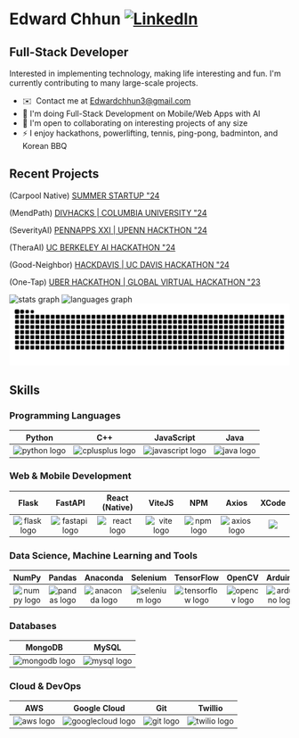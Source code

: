Edward Chhun [![LinkedIn](https://img.shields.io/badge/linkedin-%230077B5.svg?style=for-the-badge&logo=linkedin&logoColor=white)](https://www.linkedin.com/in/edwardchhun3)
=============================

Full-Stack Developer
---------------------------------

Interested in implementing technology, making life interesting and fun. I'm currently contributing to many large-scale projects. 

* ✉️  Contact me at [Edwardchhun3@gmail.com](mailto:Edwardchhun3@gmail.com)
* 🧠 I'm doing Full-Stack Development on Mobile/Web Apps with AI
* 🤝 I'm open to collaborating on interesting projects of any size
* ⚡ I enjoy hackathons, powerlifting, tennis, ping-pong, badminton, and Korean BBQ

## Recent Projects

(Carpool Native)
[SUMMER STARTUP "24](https://github.com/EdwardChhun/carpoolNative/tree/main)

(MendPath)
[DIVHACKS | COLUMBIA UNIVERSITY "24](https://github.com/MendPath/MendPath)

(SeverityAI)
[PENNAPPS XXI | UPENN HACKTHON "24](https://github.com/EdwardChhun/SeverityAI)

(TheraAI)
[UC BERKELEY AI HACKATHON "24](https://github.com/EdwardChhun/TheraAI)

(Good-Neighbor)
[HACKDAVIS | UC DAVIS HACKATHON "24](https://github.com/EdwardChhun/Good-Neighbor/tree/main)

(One-Tap)
[UBER HACKATHON | GLOBAL VIRTUAL HACKATHON "23](https://github.com/EdwardChhun/Uber-Hackathon-Project)

<div align="left">
  <img src="https://github-readme-stats.vercel.app/api?username=edwardchhun&hide_title=false&hide_rank=false&show_icons=true&include_all_commits=true&count_private=true&disable_animations=false&theme=dracula&locale=en&hide_border=false" height="150" alt="stats graph"  />
  <img src="https://github-readme-stats.vercel.app/api/top-langs?username=edwardchhun&locale=en&hide_title=false&layout=compact&card_width=320&langs_count=5&theme=dracula&hide_border=false" height="150" alt="languages graph"  />
</div>

<img src="https://raw.githubusercontent.com/edwardchhun/edwardchhun/output/snake.svg" alt="Snake animation" />

## Skills

### Programming Languages
| Python | C++ | JavaScript | Java |
|:------:|:---:|:----------:|:----:|
| <img src="https://cdn.jsdelivr.net/gh/devicons/devicon/icons/python/python-original.svg" height="40" alt="python logo"/> | <img src="https://cdn.jsdelivr.net/gh/devicons/devicon/icons/cplusplus/cplusplus-original.svg" height="40" alt="cplusplus logo"/> | <img src="https://cdn.jsdelivr.net/gh/devicons/devicon/icons/javascript/javascript-original.svg" height="40" alt="javascript logo"/> | <img src="https://cdn.jsdelivr.net/gh/devicons/devicon/icons/java/java-original.svg" height="40" alt="java logo"/> 

### Web & Mobile Development
| Flask | FastAPI | React (Native) | ViteJS | NPM | Axios | XCode |
|:-----:|:-------:|:--------------:|:----:|:---:|:-----:|:-----:|
| <img src="https://cdn.jsdelivr.net/gh/devicons/devicon/icons/flask/flask-original-wordmark.svg" height="40" alt="flask logo"/> | <img src="https://cdn.jsdelivr.net/gh/devicons/devicon/icons/fastapi/fastapi-original.svg" height="40" alt="fastapi logo"/> | <img src="https://cdn.jsdelivr.net/gh/devicons/devicon/icons/react/react-original.svg" height="40" alt="react logo"/> | <img src="https://cdn.jsdelivr.net/gh/devicons/devicon/icons/vitejs/vitejs-original.svg" height="40" alt="vite logo"/> | <img src="https://cdn.jsdelivr.net/gh/devicons/devicon/icons/npm/npm-original-wordmark.svg" height="40" alt="npm logo"/> | <img src="https://cdn.jsdelivr.net/gh/devicons/devicon/icons/axios/axios-plain.svg" height="40" alt="axios logo"/> | <img src="https://cdn.jsdelivr.net/gh/devicons/devicon/icons/xcode/xcode-plain.svg"/>

### Data Science, Machine Learning and Tools
| NumPy | Pandas | Anaconda | Selenium | TensorFlow | OpenCV | Arduino |
|:-----:|:------:|:--------:|:--------:|:----------:|:------:|:-------:|
| <img src="https://cdn.jsdelivr.net/gh/devicons/devicon/icons/numpy/numpy-original.svg" height="40" alt="numpy logo"/> | <img src="https://cdn.jsdelivr.net/gh/devicons/devicon/icons/pandas/pandas-original.svg" height="40" alt="pandas logo"/> | <img src="https://cdn.jsdelivr.net/gh/devicons/devicon/icons/anaconda/anaconda-original.svg" height="40" alt="anaconda logo"/> | <img src="https://cdn.jsdelivr.net/gh/devicons/devicon/icons/selenium/selenium-original.svg" height="40" alt="selenium logo"/> | <img src="https://cdn.jsdelivr.net/gh/devicons/devicon/icons/tensorflow/tensorflow-original.svg" height="40" alt="tensorflow logo"/> | <img src="https://cdn.jsdelivr.net/gh/devicons/devicon/icons/opencv/opencv-original.svg" height="40" alt="opencv logo"/> | <img src="https://cdn.jsdelivr.net/gh/devicons/devicon/icons/arduino/arduino-original.svg" height="40" alt="arduino logo"/>

### Databases
| MongoDB | MySQL |
|:-------:|:-----:|
| <img src="https://cdn.jsdelivr.net/gh/devicons/devicon/icons/mongodb/mongodb-original.svg" height="40" alt="mongodb logo"/> | <img src="https://cdn.jsdelivr.net/gh/devicons/devicon/icons/mysql/mysql-original.svg" height="40" alt="mysql logo"/> |

### Cloud & DevOps
| AWS | Google Cloud | Git | Twillio |
|:---:|:------------:|:---:|:-------:|
| <img src="https://cdn.jsdelivr.net/gh/devicons/devicon/icons/amazonwebservices/amazonwebservices-plain-wordmark.svg" height="40" alt="aws logo"/> | <img src="https://cdn.jsdelivr.net/gh/devicons/devicon/icons/googlecloud/googlecloud-original.svg" height="40" alt="googlecloud logo"/> | <img src="https://cdn.jsdelivr.net/gh/devicons/devicon/icons/git/git-original.svg" height="40" alt="git logo"/> | <img src="https://www.vectorlogo.zone/logos/twilio/twilio-icon.svg" height="40" alt="twilio logo"/> 

